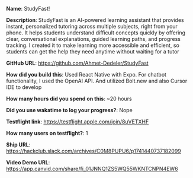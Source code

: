 **Name**: StudyFast!

**Description**: StudyFast is an AI-powered learning assistant that provides instant, personalized tutoring across multiple subjects, right from your phone. It helps students understand difficult concepts quickly by offering clear, conversational explanations, guided learning paths, and progress tracking. I created it to make learning more accessible and efficient, so students can get the help they need anytime without waiting for a tutor

**GitHub URL**: https://github.com/Ahmet-Dedeler/StudyFast

**How did you build this**: Used React Native with Expo. For chatbot functionality, I used the OpenAI API. And utilized Bolt.new and also Cursor IDE to develop

**How many hours did you spend on this**: ~20 hours

**Did you use wakatime to log your progress?**: Nope

**Testflight link**: https://testflight.apple.com/join/8uVETXHF

**How many users on testflight?**: 1

**Ship URL**: https://hackclub.slack.com/archives/C0M8PUPU6/p1741440737182099

**Video Demo URL**: https://app.canvid.com/share/fi_01JNNQ1ZS5WQ55WKNTCNPN4EW6

